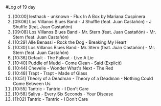 #Log of 19 day

1. [00:00] lesthack - unknown - Flux In A Box by Mariana Cuspinera
1. [09:06] Los Villanos Blues Band - J Shuffle (feat. Juan Castañón) - J Shuffle (feat. Juan Castañón)
1. [09:08] Los Villanos Blues Band - Mr. Stern (feat. Juan Castañón) - Mr. Stern (feat. Juan Castañón)
1. [10:29] Alle Benassi - Rock the Dog - Breaking My Heart
1. [10:30] Los Villanos Blues Band - Mr. Stern (feat. Juan Castañón) - Mr. Stern (feat. Juan Castañón)
1. [10:36] Default - The Fallout - Live A Lie
1. [10:40] Puddle of Mudd - Come Clean - Said (Explicit)
1. [10:44] Chevelle - Wonder What's Next - The Red
1. [10:48] Trapt - Trapt - Made of Glass
1. [10:51] Theory of a Deadman - Theory of a Deadman - Nothing Could Come Between Us
1. [10:55] Tantric - Tantric - I Don't Care
1. [10:58] Saliva - Every Six Seconds - Your Disease
1. [11:02] Tantric - Tantric - I Don't Care
